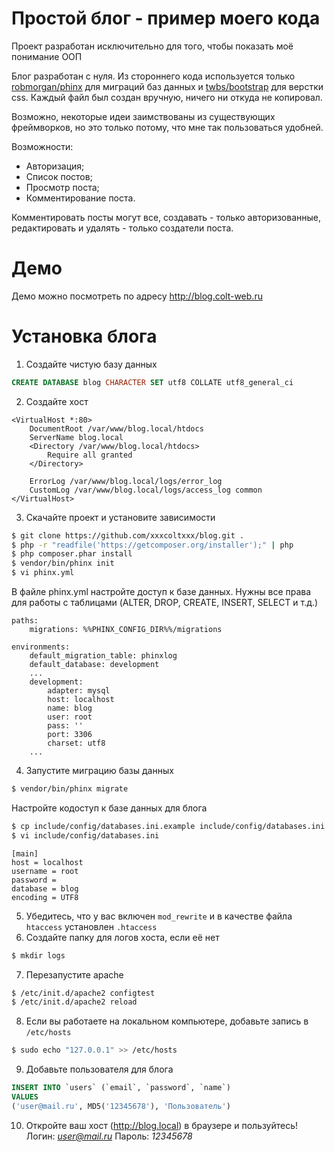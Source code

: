 # Простой блог - пример моего кода
Проект разработан исключительно для того, чтобы показать моё понимание ООП

Блог разработан с нуля. Из стороннего кода используется только [robmorgan/phinx](https://github.com/robmorgan/phinx) для миграций баз данных и [twbs/bootstrap](https://github.com/twbs/bootstrap) для верстки css. Каждый файл был создан вручную, ничего ни откуда не копировал.

Возможно, некоторые идеи заимствованы из существующих фреймворков, но это только потому, что мне так пользоваться удобней.

Возможности:
* Авторизация;
* Список постов;
* Просмотр поста;
* Комментирование поста.

Комментировать посты могут все, создавать - только авторизованные, редактировать и удалять - только создатели поста.

# Демо
Демо можно посмотреть по адресу http://blog.colt-web.ru

# Установка блога
1. Создайте чистую базу данных
```sql
CREATE DATABASE blog CHARACTER SET utf8 COLLATE utf8_general_ci
```
2. Создайте хост
```
<VirtualHost *:80>
    DocumentRoot /var/www/blog.local/htdocs
    ServerName blog.local
    <Directory /var/www/blog.local/htdocs>
        Require all granted
    </Directory>

    ErrorLog /var/www/blog.local/logs/error_log
    CustomLog /var/www/blog.local/logs/access_log common
</VirtualHost>
```
3. Скачайте проект и установите зависимости
```sh
$ git clone https://github.com/xxxcoltxxx/blog.git .
$ php -r "readfile('https://getcomposer.org/installer');" | php
$ php composer.phar install
$ vendor/bin/phinx init
$ vi phinx.yml
```
В файле phinx.yml настройте доступ к базе данных. Нужны все права для работы с таблицами (ALTER, DROP, CREATE, INSERT, SELECT и т.д.)
```
paths:
    migrations: %%PHINX_CONFIG_DIR%%/migrations

environments:
    default_migration_table: phinxlog
    default_database: development
    ...
    development:
        adapter: mysql
        host: localhost
        name: blog
        user: root
        pass: ''
        port: 3306
        charset: utf8
    ...
```

4. Запустите миграцию базы данных
```sh
$ vendor/bin/phinx migrate
```
Настройте кодоступ к базе данных для блога
```sh
$ cp include/config/databases.ini.example include/config/databases.ini
$ vi include/config/databases.ini
```
```
[main]
host = localhost
username = root
password =
database = blog
encoding = UTF8
```
5. Убедитесь, что у вас включен `mod_rewrite` и в качестве файла `htaccess` установлен `.htaccess`
6. Создайте папку для логов хоста, если её нет
```sh
$ mkdir logs
```
7. Перезапустите apache
```sh
$ /etc/init.d/apache2 configtest
$ /etc/init.d/apache2 reload
```
8. Если вы работаете на локальном компьютере, добавьте запись в `/etc/hosts`
```sh
$ sudo echo "127.0.0.1" >> /etc/hosts
```
9. Добавьте пользователя для блога
```sql
INSERT INTO `users` (`email`, `password`, `name`)
VALUES
('user@mail.ru', MD5('12345678'), 'Пользователь')
```
10. Откройте ваш хост (http://blog.local) в браузере и пользуйтесь!
Логин: *user@mail.ru*
Пароль: *12345678*
